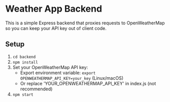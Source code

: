 # Weather App Backend

This is a simple Express backend that proxies requests to OpenWeatherMap so you can keep your API key out of client code.

## Setup
1. `cd backend`
2. `npm install`
3. Set your OpenWeatherMap API key:
   - Export environment variable: `export OPENWEATHERMAP_API_KEY=your_key` (Linux/macOS)
   - Or replace 'YOUR_OPENWEATHERMAP_API_KEY' in index.js (not recommended)
4. `npm start`

